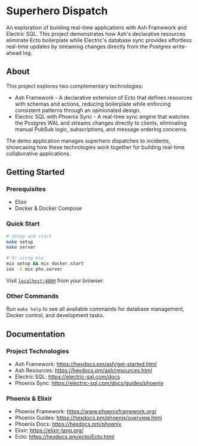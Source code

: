 # Superhero Dispatch

An exploration of building real-time applications with Ash Framework and Electric SQL. This project demonstrates how Ash's declarative resources eliminate Ecto boilerplate while Electric's database sync provides effortless real-time updates by streaming changes directly from the Postgres write-ahead log.

## About

This project explores two complementary technologies:

- Ash Framework - A declarative extension of Ecto that defines resources with schemas and actions, reducing boilerplate while enforcing consistent patterns through an opinionated design.
- Electric SQL with Phoenix Sync - A real-time sync engine that watches the Postgres WAL and streams changes directly to clients, eliminating manual PubSub logic, subscriptions, and message ordering concerns.

The demo application manages superhero dispatches to incidents, showcasing how these technologies work together for building real-time collaborative applications.

## Getting Started

### Prerequisites

- Elixir
- Docker & Docker Compose

### Quick Start

```bash
# Setup and start
make setup
make server

# Or using mix
mix setup && mix docker.start
iex -S mix phx.server
```

Visit [`localhost:4000`](http://localhost:4000) from your browser.

### Other Commands

Run `make help` to see all available commands for database management, Docker control, and development tasks.

## Documentation

### Project Technologies

- Ash Framework: https://hexdocs.pm/ash/get-started.html
- Ash Resources: https://hexdocs.pm/ash/resources.html
- Electric SQL: https://electric-sql.com/docs
- Phoenix Sync: https://electric-sql.com/docs/guides/phoenix

### Phoenix & Elixir

- Phoenix Framework: https://www.phoenixframework.org/
- Phoenix Guides: https://hexdocs.pm/phoenix/overview.html
- Phoenix Docs: https://hexdocs.pm/phoenix
- Elixir: https://elixir-lang.org/
- Ecto: https://hexdocs.pm/ecto/Ecto.html
